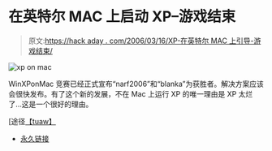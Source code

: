 # 在英特尔 MAC 上启动 XP–游戏结束

> 原文:[https://hack aday . com/2006/03/16/XP-在英特尔 MAC 上引导-游戏结束/](https://hackaday.com/2006/03/16/xp-booting-on-intel-macs-game-over/)

![xp on mac](../Images/000b99e9b8eb8fdba7c2168ebf324529.png)

WinXPonMac 竞赛已经正式宣布“narf2006”和“blanka”为获胜者。解决方案应该会很快发布。有了这个新的发展，不在 Mac 上运行 XP 的唯一理由是 XP 太烂了…这是一个很好的理由。

[途径[【tuaw】](http://www.tuaw.com/2006/03/16/winxp-on-a-mac-contest-is-over-dual-booting-success/)

*   [永久链接](http://www.winxponmac.com/)
